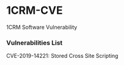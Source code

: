 # 1CRM-CVE
1CRM Software Vulnerability

### Vulnerabilities List
CVE-2019-14221: Stored Cross Site Scripting
